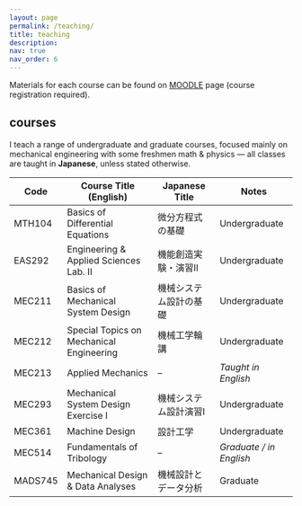 ```yaml
---
layout: page
permalink: /teaching/
title: teaching
description:
nav: true
nav_order: 6
---
```


Materials for each course can be found on <a href="https://moodle.cc.sophia.ac.jp">MOODLE</a> page (course registration required).  

## courses

I teach a range of undergraduate and graduate courses, focused mainly on mechanical engineering with some freshmen math & physics — all classes are taught in **Japanese**, unless stated otherwise.

| Code   | Course Title (English) | Japanese Title | Notes |
|--------|-------------------------|----------------|-------|
| MTH104 | Basics of Differential Equations | 微分方程式の基礎 | Undergraduate |
| EAS292 | Engineering & Applied Sciences Lab. II | 機能創造実験・演習II | Undergraduate |
| MEC211 | Basics of Mechanical System Design | 機械システム設計の基礎 | Undergraduate |
| MEC212 | Special Topics on Mechanical Engineering | 機械工学輪講 | Undergraduate |
| MEC213 | Applied Mechanics | – | *Taught in English* |
| MEC293 | Mechanical System Design Exercise I | 機械システム設計演習I | Undergraduate |
| MEC361 | Machine Design | 設計工学 | Undergraduate |
| MEC514 | Fundamentals of Tribology | – | *Graduate / in English* |
| MADS745 | Mechanical Design & Data Analyses | 機械設計とデータ分析 | Graduate |
